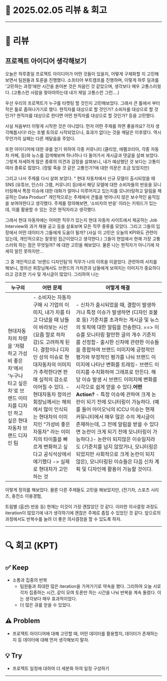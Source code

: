 # 📅 2025.02.05 리뷰 & 회고

---

# 📝 리뷰

## 프로젝트 아이디어 생각해보기

오늘은 하루종일 프로젝트 아이디어가 어떤 것들이 있을지, 어떻게 구체화할 지 고민해보면서 팀원들과 토론을 진행했다. 소프티어 부트캠프를 진행하며, 이렇게 하루 일과를 ‘고민하는 과정’에만 시간을 쏟아본 것은 처음인 것 같았으며, 생각보다 매우 고통스러웠다. (고통스런 사람을 찾아야하는데 내가 제일 고통스런 그런….)

우선 우리의 프로젝트가 누구를 타켓팅 할 것인지 고민해보았다. 그래서 큰 틀에서 부터 작은 틀로 좁혀나가기로 했다. 현직자를 대상으로 할 것인가? 소비자를 대상으로 할 것인가? 현직자를 대상으로 한다면 어떤 현직자를 대상으로 할 것인가? 등을 고민했다.

사실 처음부터 이렇게 시작한 것은 아니었다. 먼저 어떤 주제를 하면 좋을까요? 각자 생각해봅시다! 라는 조별 토의로 시작되었으나, 효과가 없다는 것을 깨달은 이후였다. 역시 무언가의 실패는 다른 깨달음을 주었다.

또한 아이디어에 대한 큐를 얻기 위하여 각종 커뮤니티 (클리앙, 에펨코리아, 각종 자동차 카페, 등)와 뉴스를 검색해보며 하나하나 다 들어가서 게시글과 댓글을 살펴 보았다. 그렇게 자세하게 많은 종류의 의견과 감정을 살펴보니, 내가 예상했던 것 보다는 고통이 여러 종류로 많았다. (정말 죽을 것 같은 고통인가?에 대한 의문은 조금 있었지만)

그리고 나서 주제를 다시 살펴 보았다. “ 현대 자동차에서 신규 모델이 출시되었을 때 SNS (유튜브, 인스타
그램, 커뮤니티 등)에서 해당 모델에 대한 소비자들의 반응을 모니터링해서 특정 이슈에 대한 대화가 얼마나 이루어지고 있는지를 모니터링하고 알림을 제공하는 Data Product” 개인적으로는 주제에서 큰틀을 벗어나지 않은 보수적인 움직임을 보여야한다고 생각했다. 주제를 정의해보면, ‘소비자의 반응’ 이라는 키워드가 있는데, 이를 활용할 수 있는 것은 현직자라고 생각했다.

그래서 현대 자동차에는 어떠한 직무가 있는지 현대 자동차 사이트에서 제공하는 Job Interview와 과거 채용 공고 등을 살표보며 모든 직무 종류를 모았다. 그리고 그들의 입장에서 어떤 데이터가 그들에게 도움이 될까? (사실 이 고민은 오늘의 KPI와도 관련이 있는데, 개인적으로는 잘못된 접근이었다고 생각한다.) 그들이 현업에서 현재 가장 고통스러워 하는 점은 무엇일까? 에 대한 고민을 해보았다. 물론 나는 현직자가 아니기에 자세히 알진 못하지만…

그 중 개인적으로 ‘브랜드 디자인팀’의 직무가 나의 이목을 이끌었다. 관련하여 서치를 해보니, 정의선 회장님께서도 브랜드의 가치관과 남들에게 보여지는 이미지가 중요하다라고 강조한 기사 및 게시글이 많았다. 그리하여 나는

| 누구의                                                                                                                                  | 어떤 문제                                                                                                                                                                                                                                                                                                                                                                                                                   | 어떻게 해결                                                                                                                                                                                                                                                                                                                                                                                                                                                                                                                                                                                                                                                                                                                                                                                                                                                                                     |
| --------------------------------------------------------------------------------------------------------------------------------------- | --------------------------------------------------------------------------------------------------------------------------------------------------------------------------------------------------------------------------------------------------------------------------------------------------------------------------------------------------------------------------------------------------------------------------- | ----------------------------------------------------------------------------------------------------------------------------------------------------------------------------------------------------------------------------------------------------------------------------------------------------------------------------------------------------------------------------------------------------------------------------------------------------------------------------------------------------------------------------------------------------------------------------------------------------------------------------------------------------------------------------------------------------------------------------------------------------------------------------------------------------------------------------------------------------------------------------------------------- |
| 현대자동차의 차량을 '저렴하고 가성비 좋은 차'에서 '누구나 타고 싶은 차'로 브랜드 이미지를 디자인 하고 싶은 현대 자동차 브랜드 디자인 팀 | - 소비자는 자동차 구매 시 기업의 이미지, 내가 차를 타고 다녔을 때 남들이 바라보는 시선(요즘 말로 하차감)도 고려하게 된다. 결함이나 디자인 상의 이슈로 현대자동차의 이미지가 추락한다면 판매 실적의 감소로 이어질 수 있다. - 현대자동차 정의선 회장님께서는 해외에서 많이 인식되는 현대차의 이미지인 "가성비 좋은 자동차" 라는 이미지의 타이틀을 빠르게 변화하고 싶다고 공식석상에서 얘기했다 -> 실제로 현대차가 고민하는 것 | - 신차가 출시되었을 때, 결함이 발생하거나 특정 이슈가 발생하면 (디자인 호불호 등) 기준치를 초과하는 게시글 및 뉴스의 토픽에 대한 알림을 전송한다. ==> 이슈를 모니터링 할만한 글의 개수 기준치를 선정함- 출시한 신차에 관련한 이슈들을 종합하여 브랜드 이미지에 긍정적인 평가와 부정적인 평가를 나눠 브랜드 이미지에 나타난 변화를 트래킹- 브랜드 이미지를 수치화하여 그래프로 만든다. 해당 이슈 발생 시 브랜드 이미지에 변화를 시각으로 쉽게 얻을 수 있다.**어떤 Action?** - 특정 이슈에 관하여 크게 논란이 되기 전에 모니터링이 가능하다. (예를 들어 아이오닉의 ICCU 이슈는 현재 커뮤니티에서 매우 많은 수의 게시글이 존재하는데, 그 전에 알림을 받을 수 있다면 논란이 크게 되기 전에 모니터링이 가능하다.)- 논란이 되지않은 이슈일지라도 (기준치를 넘지 않았거나, 모니터링은 되었지만 사회적으로 크게 논란이 되지 않은), 모니터링된 이슈들은 다음 신차 계획 및 디자인에 활용이 가능할 것이다. |

이렇게 정의를 해보았다. 물론 다른 주제들도 고민을 해보았지만, (전기차, 스포츠 시리즈, 충전소 이용경험,

트림별 (옵션) 반응 등) 현재는 이것이 가장 괜찮았던 것 같다. 이러한 의사결정 과정도 iteration이 많았기에 내가 생각하기에 괜찮은 주제로 좁힐 수 있었던 것 같다. 앞으로의 과정에서도 반복수를 늘려 더 좋은 의사결정을 할 수 있도록 하자.

---

# 🔍 회고 (KPT)

## ✅ Keep

- 소통과 집중의 반복
  - 팀원들과 최대한 많은 iteration을 가져가기로 약속을 했다. 그리하여 오늘 서로 각자 집중하는 시간, 같이 모여 토론만 하는 시간을 나눠 반복을 계속 돌렸다. 이는 생각보다 매우 효과적이었다.
  - 더 많은 큐를 얻을 수 있었다.

## ⚠️ Problem

- 프로젝트 아이디어에 대해 고민할 때, 어떤 데이터를 활용할지, 데이터가 존재하는지 등 데이터에 대해 먼저 생각해보지 말자.

## 💡 Try

- 프로젝트 일정에 대하여 더 세분화 하여 일정 구성하기

---
